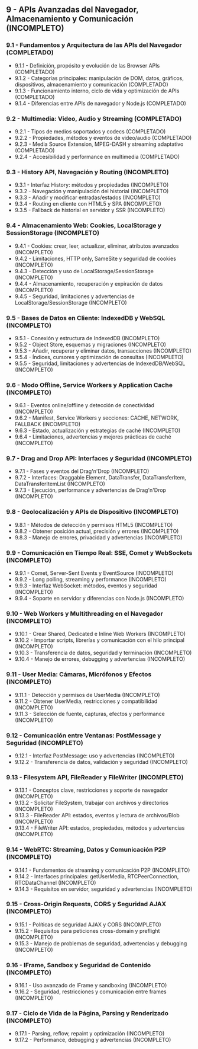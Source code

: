 ## 9 - APIs Avanzadas del Navegador, Almacenamiento y Comunicación (INCOMPLETO)

### 9.1 - Fundamentos y Arquitectura de las APIs del Navegador (COMPLETADO)

- 9.1.1 - Definición, propósito y evolución de las Browser APIs (COMPLETADO)
- 9.1.2 - Categorías principales: manipulación de DOM, datos, gráficos, dispositivos, almacenamiento y comunicación (COMPLETADO)
- 9.1.3 - Funcionamiento interno, ciclo de vida y optimización de APIs (COMPLETADO)
- 9.1.4 - Diferencias entre APIs de navegador y Node.js (COMPLETADO)

### 9.2 - Multimedia: Video, Audio y Streaming (COMPLETADO)

- 9.2.1 - Tipos de medios soportados y codecs (COMPLETADO)
- 9.2.2 - Propiedades, métodos y eventos de video/audio (COMPLETADO)
- 9.2.3 - Media Source Extension, MPEG-DASH y streaming adaptativo (COMPLETADO)
- 9.2.4 - Accesibilidad y performance en multimedia (COMPLETADO)

### 9.3 - History API, Navegación y Routing (INCOMPLETO)

- 9.3.1 - Interfaz History: métodos y propiedades (INCOMPLETO)
- 9.3.2 - Navegación y manipulación del historial (INCOMPLETO)
- 9.3.3 - Añadir y modificar entradas/estados (INCOMPLETO)
- 9.3.4 - Routing en cliente con HTML5 y SPA (INCOMPLETO)
- 9.3.5 - Fallback de historial en servidor y SSR (INCOMPLETO)

### 9.4 - Almacenamiento Web: Cookies, LocalStorage y SessionStorage (INCOMPLETO)

- 9.4.1 - Cookies: crear, leer, actualizar, eliminar, atributos avanzados (INCOMPLETO)
- 9.4.2 - Limitaciones, HTTP only, SameSite y seguridad de cookies (INCOMPLETO)
- 9.4.3 - Detección y uso de LocalStorage/SessionStorage (INCOMPLETO)
- 9.4.4 - Almacenamiento, recuperación y expiración de datos (INCOMPLETO)
- 9.4.5 - Seguridad, limitaciones y advertencias de LocalStorage/SessionStorage (INCOMPLETO)

### 9.5 - Bases de Datos en Cliente: IndexedDB y WebSQL (INCOMPLETO)

- 9.5.1 - Conexión y estructura de IndexedDB (INCOMPLETO)
- 9.5.2 - Object Store, esquemas y migraciones (INCOMPLETO)
- 9.5.3 - Añadir, recuperar y eliminar datos, transacciones (INCOMPLETO)
- 9.5.4 - Índices, cursores y optimización de consultas (INCOMPLETO)
- 9.5.5 - Seguridad, limitaciones y advertencias de IndexedDB/WebSQL (INCOMPLETO)

### 9.6 - Modo Offline, Service Workers y Application Cache (INCOMPLETO)

- 9.6.1 - Eventos online/offline y detección de conectividad (INCOMPLETO)
- 9.6.2 - Manifest, Service Workers y secciones: CACHE, NETWORK, FALLBACK (INCOMPLETO)
- 9.6.3 - Estado, actualización y estrategias de caché (INCOMPLETO)
- 9.6.4 - Limitaciones, advertencias y mejores prácticas de caché (INCOMPLETO)

### 9.7 - Drag and Drop API: Interfaces y Seguridad (INCOMPLETO)

- 9.7.1 - Fases y eventos del Drag'n'Drop (INCOMPLETO)
- 9.7.2 - Interfaces: Draggable Element, DataTransfer, DataTransferItem, DataTransferItemList (INCOMPLETO)
- 9.7.3 - Ejecución, performance y advertencias de Drag'n'Drop (INCOMPLETO)

### 9.8 - Geolocalización y APIs de Dispositivo (INCOMPLETO)

- 9.8.1 - Métodos de detección y permisos HTML5 (INCOMPLETO)
- 9.8.2 - Obtener posición actual, precisión y errores (INCOMPLETO)
- 9.8.3 - Manejo de errores, privacidad y advertencias (INCOMPLETO)

### 9.9 - Comunicación en Tiempo Real: SSE, Comet y WebSockets (INCOMPLETO)

- 9.9.1 - Comet, Server-Sent Events y EventSource (INCOMPLETO)
- 9.9.2 - Long polling, streaming y performance (INCOMPLETO)
- 9.9.3 - Interfaz WebSocket: métodos, eventos y seguridad (INCOMPLETO)
- 9.9.4 - Soporte en servidor y diferencias con Node.js (INCOMPLETO)

### 9.10 - Web Workers y Multithreading en el Navegador (INCOMPLETO)

- 9.10.1 - Crear Shared, Dedicated e Inline Web Workers (INCOMPLETO)
- 9.10.2 - Importar scripts, librerías y comunicación con el hilo principal (INCOMPLETO)
- 9.10.3 - Transferencia de datos, seguridad y terminación (INCOMPLETO)
- 9.10.4 - Manejo de errores, debugging y advertencias (INCOMPLETO)

### 9.11 - User Media: Cámaras, Micrófonos y Efectos (INCOMPLETO)

- 9.11.1 - Detección y permisos de UserMedia (INCOMPLETO)
- 9.11.2 - Obtener UserMedia, restricciones y compatibilidad (INCOMPLETO)
- 9.11.3 - Selección de fuente, capturas, efectos y performance (INCOMPLETO)

### 9.12 - Comunicación entre Ventanas: PostMessage y Seguridad (INCOMPLETO)

- 9.12.1 - Interfaz PostMessage: uso y advertencias (INCOMPLETO)
- 9.12.2 - Transferencia de datos, validación y seguridad (INCOMPLETO)

### 9.13 - Filesystem API, FileReader y FileWriter (INCOMPLETO)

- 9.13.1 - Conceptos clave, restricciones y soporte de navegador (INCOMPLETO)
- 9.13.2 - Solicitar FileSystem, trabajar con archivos y directorios (INCOMPLETO)
- 9.13.3 - FileReader API: estados, eventos y lectura de archivos/Blob (INCOMPLETO)
- 9.13.4 - FileWriter API: estados, propiedades, métodos y advertencias (INCOMPLETO)

### 9.14 - WebRTC: Streaming, Datos y Comunicación P2P (INCOMPLETO)

- 9.14.1 - Fundamentos de streaming y comunicación P2P (INCOMPLETO)
- 9.14.2 - Interfaces principales: getUserMedia, RTCPeerConnection, RTCDataChannel (INCOMPLETO)
- 9.14.3 - Requisitos en servidor, seguridad y advertencias (INCOMPLETO)

### 9.15 - Cross-Origin Requests, CORS y Seguridad AJAX (INCOMPLETO)

- 9.15.1 - Políticas de seguridad AJAX y CORS (INCOMPLETO)
- 9.15.2 - Requisitos para peticiones cross-domain y preflight (INCOMPLETO)
- 9.15.3 - Manejo de problemas de seguridad, advertencias y debugging (INCOMPLETO)

### 9.16 - IFrame, Sandbox y Seguridad de Contenido (INCOMPLETO)

- 9.16.1 - Uso avanzado de IFrame y sandboxing (INCOMPLETO)
- 9.16.2 - Seguridad, restricciones y comunicación entre frames (INCOMPLETO)

### 9.17 - Ciclo de Vida de la Página, Parsing y Renderizado (INCOMPLETO)

- 9.17.1 - Parsing, reflow, repaint y optimización (INCOMPLETO)
- 9.17.2 - Performance, debugging y advertencias (INCOMPLETO)
